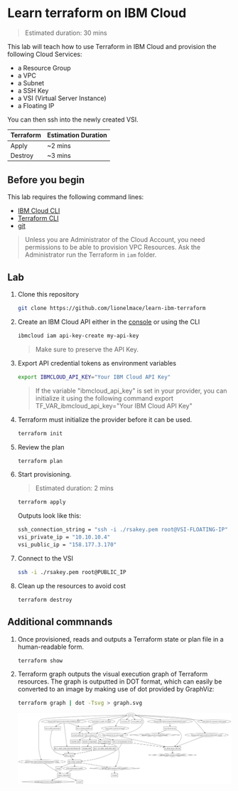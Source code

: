 # Learn terraform on IBM Cloud

> Estimated duration: 30 mins

This lab will teach how to use Terraform in IBM Cloud and provision the following Cloud Services:

* a Resource Group
* a VPC
* a Subnet
* a SSH Key
* a VSI (Virtual Server Instance)
* a Floating IP

You can then ssh into the newly created VSI.

| Terraform | Estimation Duration |
| --------- | --------- |
| Apply     | ~2 mins |
| Destroy   | ~3 mins |

## Before you begin

This lab requires the following command lines:

* [IBM Cloud CLI](https://github.com/IBM-Cloud/ibm-cloud-cli-release/releases)
* [Terraform CLI](https://developer.hashicorp.com/terraform/downloads)
* [git](https://git-scm.com/book/en/v2/Getting-Started-Installing-Git)

> Unless you are Administrator of the Cloud Account, you need permissions to be able to provision VPC Resources. Ask the Administrator run the Terraform in `iam` folder.

## Lab

1. Clone this repository

    ```sh
    git clone https://github.com/lionelmace/learn-ibm-terraform
    ```

1. Create an IBM Cloud API either in the [console](https://cloud.ibm.com/iam/apikeys) or using the CLI

    ```sh
    ibmcloud iam api-key-create my-api-key
    ```

    > Make sure to preserve the API Key.

1. Export API credential tokens as environment variables

    ```sh
    export IBMCLOUD_API_KEY="Your IBM Cloud API Key"
    ```

    > If the variable "ibmcloud_api_key" is set in your provider,
    > you can initialize it using the following command
    > export TF_VAR_ibmcloud_api_key="Your IBM Cloud API Key"

1. Terraform must initialize the provider before it can be used.

    ```sh
    terraform init
    ```

1. Review the plan

    ```sh
    terraform plan
    ```

1. Start provisioning.

   > Estimated duration: 2 mins

    ```sh
    terraform apply
    ```

    Outputs look like this:

    ```sh
    ssh_connection_string = "ssh -i ./rsakey.pem root@VSI-FLOATING-IP"
    vsi_private_ip = "10.10.10.4"
    vsi_public_ip = "158.177.3.170"
    ```

1. Connect to the VSI

    ```sh
    ssh -i ./rsakey.pem root@PUBLIC_IP
    ```

1. Clean up the resources to avoid cost

    ```sh
    terraform destroy
    ```

## Additional commnands

1. Once provisioned, reads and outputs a Terraform state or plan file in a human-readable form.

    ```sh
    terraform show
    ```

2. Terraform graph outputs the visual execution graph of Terraform resources. The graph is outputted in DOT format, which can easily be converted to an image by making use of dot provided by GraphViz:

    ```sh
    terraform graph | dot -Tsvg > graph.svg
    ```

    ![Graph](./images/graph.svg)
